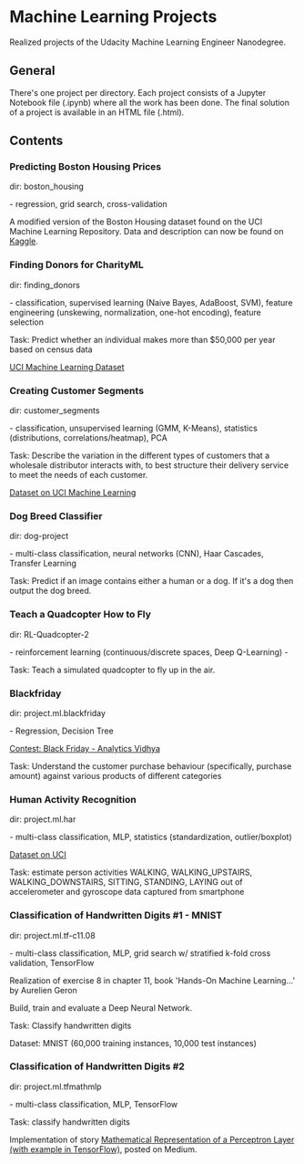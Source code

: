 # Machine Learning Projects
Realized projects of the Udacity Machine Learning Engineer Nanodegree.
## General
There's one project per directory. Each project consists of a Jupyter Notebook file (.ipynb) where all the work has been done. The final solution of a project is available in an HTML file (.html).

## Contents
### Predicting Boston Housing Prices
dir: boston_housing

\- regression, grid search, cross-validation

A modified version of the Boston Housing dataset found on the UCI Machine Learning Repository. Data and description can now be found on <a href='https://www.kaggle.com/c/boston-housing'>Kaggle</a>.

### Finding Donors for CharityML
dir: finding_donors

\- classification, supervised learning (Naive Bayes, AdaBoost, SVM), feature engineering (unskewing, normalization, one-hot encoding), feature selection

Task: Predict whether an individual makes more than $50,000 per year based on census data

<a href='https://archive.ics.uci.edu/ml/datasets/Census+Income'>UCI Machine Learning Dataset</a>

### Creating Customer Segments
dir: customer_segments

\- classification, unsupervised learning (GMM, K-Means), statistics (distributions, correlations/heatmap), PCA

Task: Describe the variation in the different types of customers that a wholesale distributor interacts with, to best structure their delivery service to meet the needs of each customer.

<a href='https://archive.ics.uci.edu/ml/datasets/Wholesale+customers'>Dataset on UCI Machine Learning</a>

### Dog Breed Classifier
dir: dog-project

\- multi-class classification, neural networks (CNN), Haar Cascades, Transfer Learning

Task: Predict if an image contains either a human or a dog. If it's a dog then output the dog breed.

### Teach a Quadcopter How to Fly
dir: RL-Quadcopter-2

\- reinforcement learning (continuous/discrete spaces, Deep Q-Learning) -

Task: Teach a simulated quadcopter to fly up in the air.

### Blackfriday
dir: project.ml.blackfriday

\- Regression, Decision Tree

<a href = 'https://datahack.analyticsvidhya.com/contest/black-friday/'>Contest: Black Friday - Analytics Vidhya</a>

Task: Understand the customer purchase behaviour (specifically, purchase amount) against various products of different categories

### Human Activity Recognition
dir: project.ml.har

\- multi-class classification, MLP, statistics (standardization, outlier/boxplot)

<a href = 'http://archive.ics.uci.edu/ml/datasets/Human+Activity+Recognition+Using+Smartphones'>Dataset on UCI</a>

Task: estimate person activities WALKING, WALKING_UPSTAIRS, WALKING_DOWNSTAIRS, SITTING, STANDING, LAYING out of accelerometer and gyroscope data captured from smartphone

### Classification of Handwritten Digits #1 - MNIST
dir: project.ml.tf-c11.08

\- multi-class classification, MLP, grid search w/ stratified k-fold cross validation, TensorFlow

Realization of exercise 8 in chapter 11, book 'Hands-On Machine Learning...' by Aurelien Geron

Build, train and evaluate a Deep Neural Network.

Task: Classify handwritten digits

Dataset: MNIST (60,000 training instances, 10,000 test instances)

### Classification of Handwritten Digits #2
dir: project.ml.tfmathmlp

\- multi-class classification, MLP, TensorFlow

Task: classify handwritten digits

Implementation of story <a href = 'https://medium.com/@daniel.hellwig.p/mathematical-representation-of-a-perceptron-layer-with-example-in-tensorflow-754a38833b44'>Mathematical Representation of a Perceptron Layer
(with example in TensorFlow)</a>, posted on Medium.
